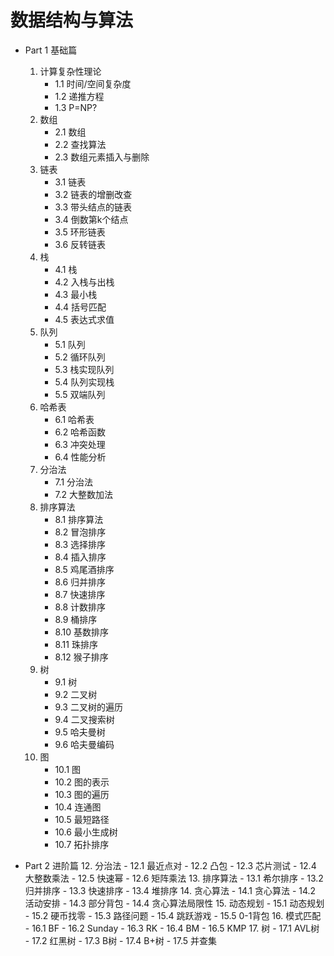 # 数据结构与算法

- Part 1 基础篇
    1. 计算复杂性理论
        - 1.1 时间/空间复杂度
        - 1.2 递推方程
		- 1.3 P=NP?
	2. 数组
        - 2.1 数组
        - 2.2 查找算法
        - 2.3 数组元素插入与删除
    3. 链表
        - 3.1 链表
        - 3.2 链表的增删改查
        - 3.3 带头结点的链表
        - 3.4 倒数第k个结点
        - 3.5 环形链表
        - 3.6 反转链表
    4. 栈
        - 4.1 栈
        - 4.2 入栈与出栈
        - 4.3 最小栈
        - 4.4 括号匹配
        - 4.5 表达式求值
    5. 队列
        - 5.1 队列
        - 5.2 循环队列
        - 5.3 栈实现队列
        - 5.4 队列实现栈
        - 5.5 双端队列
    6. 哈希表
        - 6.1 哈希表
        - 6.2 哈希函数
        - 6.3 冲突处理
        - 6.4 性能分析
    7. 分治法
        - 7.1 分治法
        - 7.2 大整数加法
    8. 排序算法
        - 8.1 排序算法
        - 8.2 冒泡排序
        - 8.3 选择排序
        - 8.4 插入排序
        - 8.5 鸡尾酒排序
        - 8.6 归并排序
        - 8.7 快速排序
        - 8.8 计数排序
        - 8.9 桶排序
        - 8.10 基数排序
        - 8.11 珠排序
        - 8.12 猴子排序
    9. 树
        - 9.1 树
        - 9.2 二叉树
        - 9.3 二叉树的遍历
        - 9.4 二叉搜索树
        - 9.5 哈夫曼树
        - 9.6 哈夫曼编码
    10. 图
        - 10.1 图
        - 10.2 图的表示
        - 10.3 图的遍历
        - 10.4 连通图
        - 10.5 最短路径
        - 10.6 最小生成树
        - 10.7 拓扑排序
    
- Part 2 进阶篇
    12. 分治法
        - 12.1 最近点对
        - 12.2 凸包
        - 12.3 芯片测试
        - 12.4 大整数乘法
        - 12.5 快速幂
        - 12.6 矩阵乘法
    13. 排序算法
        - 13.1 希尔排序
        - 13.2 归并排序
        - 13.3 快速排序
        - 13.4 堆排序
    14. 贪心算法
        - 14.1 贪心算法
        - 14.2 活动安排
        - 14.3 部分背包
        - 14.4 贪心算法局限性
    15. 动态规划
        - 15.1 动态规划
        - 15.2 硬币找零
        - 15.3 路径问题
        - 15.4 跳跃游戏
        - 15.5 0-1背包
    16. 模式匹配
        - 16.1 BF
        - 16.2 Sunday
        - 16.3 RK
        - 16.4 BM
        - 16.5 KMP
    17. 树
        - 17.1 AVL树
        - 17.2 红黑树
        - 17.3 B树
        - 17.4 B+树
        - 17.5 并查集